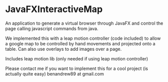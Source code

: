 # JavaFXInteractiveMap

An application to generate a virtual browser through JavaFX and control the page calling javascript commands from java.

We implemented this with a leap motion controller (code included) to allow a google map to be controlled by hand movements and projected onto a table. Can also use overlays to add images over a page.

Includes leap motion lib (only needed if using leap motion controller)

Please contact me if you want to implement this for a cool project (is actually quite easy)
benandrew89 at gmail.com
